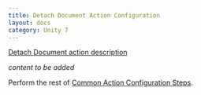 ```yaml
---
title: Detach Document Action Configuration
layout: docs
category: Unity 7
---
```

[Detach Document action description](../../features/case-management/case-attachments.md#detach)

*content to be added*

Perform the rest of [Common Action Configuration Steps](../actions.md#common-actions-configuration-steps). 

